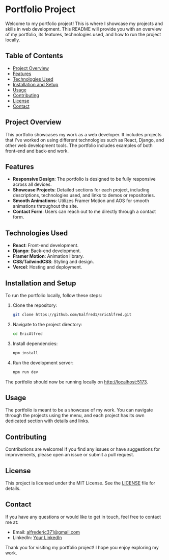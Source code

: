 # Portfolio Project

Welcome to my portfolio project! This is where I showcase my projects and skills in web development. This README will provide you with an overview of my portfolio, its features, technologies used, and how to run the project locally.

## Table of Contents

- [Project Overview](#project-overview)
- [Features](#features)
- [Technologies Used](#technologies-used)
- [Installation and Setup](#installation-and-setup)
- [Usage](#usage)
- [Contributing](#contributing)
- [License](#license)
- [Contact](#contact)

## Project Overview

This portfolio showcases my work as a web developer. It includes projects that I've worked on using different technologies such as React, Django, and other web development tools. The portfolio includes examples of both front-end and back-end work.

## Features

- **Responsive Design**: The portfolio is designed to be fully responsive across all devices.
- **Showcase Projects**: Detailed sections for each project, including descriptions, technologies used, and links to demos or repositories.
- **Smooth Animations**: Utilizes Framer Motion and AOS for smooth animations throughout the site.
- **Contact Form**: Users can reach out to me directly through a contact form.

## Technologies Used

- **React**: Front-end development.
- **Django**: Back-end development.
- **Framer Motion**: Animation library.
- **CSS/TailwindCSS**: Styling and design.
- **Vercel**: Hosting and deployment.

## Installation and Setup

To run the portfolio locally, follow these steps:

1. Clone the repository:

    ```bash
    git clone https://github.com/Ealfred1/EricAlfred.git
    ```

2. Navigate to the project directory:

    ```bash
    cd EricAlfred
    ```

3. Install dependencies:

    ```bash
    npm install
    ```

4. Run the development server:

    ```bash
    npm run dev
    ```

The portfolio should now be running locally on [http://localhost:5173](http://localhost:5173).

## Usage

The portfolio is meant to be a showcase of my work. You can navigate through the projects using the menu, and each project has its own dedicated section with details and links.

## Contributing

Contributions are welcome! If you find any issues or have suggestions for improvements, please open an issue or submit a pull request.

## License

This project is licensed under the MIT License. See the [LICENSE](LICENSE) file for details.

## Contact

If you have any questions or would like to get in touch, feel free to contact me at:
- Email: alfrederic371@gmail.com
- LinkedIn: [Your LinkedIn](https://www.linkedin.com/in/your-profile/)

Thank you for visiting my portfolio project! I hope you enjoy exploring my work.
